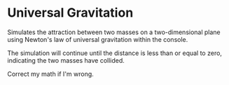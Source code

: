 # Universal Gravitation

Simulates the attraction between two masses on a two-dimensional plane using Newton's law of universal gravitation within the console.

The simulation will continue until the distance is less than or equal to zero, indicating the two masses have collided.

Correct my math if I'm wrong.
